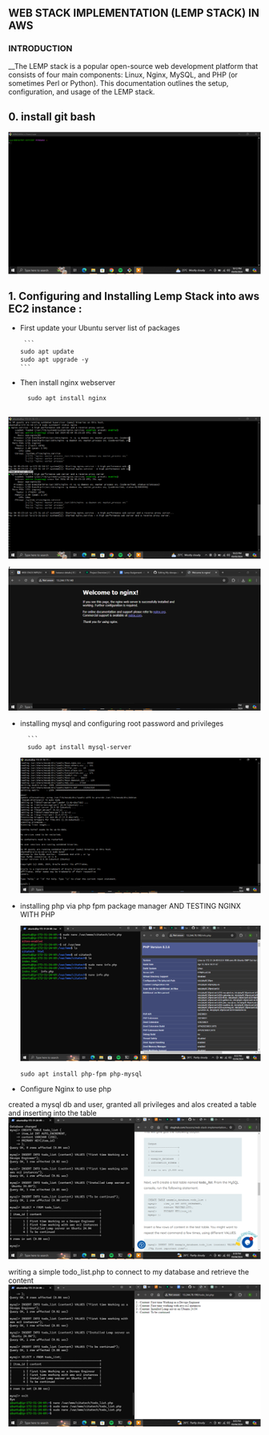 ## WEB STACK IMPLEMENTATION (LEMP STACK) IN AWS 

### INTRODUCTION

__The LEMP stack is a popular open-source web development platform that consists of four main components: Linux, Nginx, MySQL, and PHP (or sometimes Perl or Python). This documentation outlines the setup, configuration, and usage of the LEMP stack.


## 0. install git bash

  ![LEMP ](https://github.com/citadelict/My-devops-Journey/blob/main/LEMP/gitbash.png)
   
   

## 1.  Configuring and Installing Lemp Stack into aws EC2 instance : 
  * First update your Ubuntu server list of packages
    
         ```
        sudo apt update
        sudo apt upgrade -y
        ```
  *  Then install nginx webserver
      ```
        sudo apt install nginx
        
        ```
![LEMP ](https://github.com/citadelict/My-devops-Journey/blob/main/LEMP/installed%20Nginx.png)  , 
![LEMP ](https://github.com/citadelict/My-devops-Journey/blob/main/LEMP/nginx.png)  

  * installing mysql and configuring root password and privileges
    
        
          ```
          sudo apt install mysql-server
     ![LEMP ](https://github.com/citadelict/My-devops-Journey/blob/main/LEMP/installed%20mysql.png)
 
    

* installing php via php fpm package manager AND TESTING NGINX WITH PHP
  
  ![LEMP ](https://github.com/citadelict/My-devops-Journey/blob/main/LEMP/testing%20php%20with%20nginx.png)  
    ```
    sudo apt install php-fpm php-mysql

* Configure Nginx to use php
  

created a mysql db and user, granted all privileges and alos created a table
and inserting into the table   ![LEMP ](https://github.com/citadelict/My-devops-Journey/blob/main/LEMP/mysql%20db2.png)  

writing a simple todo_list.php to connect to my database and retrieve the content  ![LEMP ](https://github.com/citadelict/My-devops-Journey/blob/main/LEMP/todo_list.php.png)  





